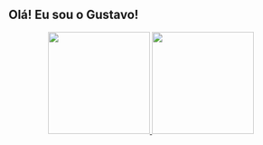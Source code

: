 ## Olá! Eu sou o Gustavo!

<div align="center">
  <a href="https://github.com/Finkeel">
  <img height="180em" src="https://github-readme-stats.vercel.app/api?username=Finkeel&show_icons=true&theme=dark&include_all_commits=true&count_private=true"/>
  <img height="180em" src="https://github-readme-stats.vercel.app/api/top-langs/?username=Finkeel&layout=compact&langs_count=7&theme=dark"/>
</div>
